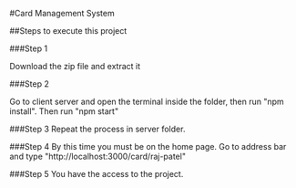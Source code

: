 #Card Management System

##Steps to execute this project

###Step 1

Download the zip file and extract it

###Step 2

Go to client server and open the terminal inside the folder, then run "npm install". Then run "npm start"

###Step 3
Repeat the process in server folder.

###Step 4
By this time you must be on the home page. Go to address bar and type "http://localhost:3000/card/raj-patel"

###Step 5
You have the access to the project.
